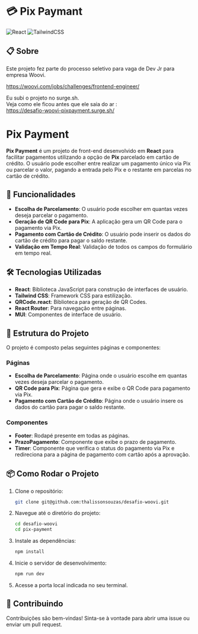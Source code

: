 # 💳 Pix Paymant

![React](https://img.shields.io/badge/React-v17.0.2-blue)
![TailwindCSS](https://img.shields.io/badge/TailwindCSS-v2.2.19-06B6D4)

## 📋 Sobre
Este projeto fez parte do processo seletivo para vaga de Dev Jr para empresa Woovi.

https://woovi.com/jobs/challenges/frontend-engineer/

Eu subi o projeto no surge.sh.  
Veja como ele ficou antes que ele saia do ar :  
https://desafio-woovi-pixpayment.surge.sh/

# Pix Payment

**Pix Payment** é um projeto de front-end desenvolvido em **React** para facilitar pagamentos utilizando a opção de **Pix** parcelado em cartão de crédito. O usuário pode escolher entre realizar um pagamento único via Pix ou parcelar o valor, pagando a entrada pelo Pix e o restante em parcelas no cartão de crédito.

## 🚀 Funcionalidades

- **Escolha de Parcelamento**: O usuário pode escolher em quantas vezes deseja parcelar o pagamento.
- **Geração de QR Code para Pix**: A aplicação gera um QR Code para o pagamento via Pix.
- **Pagamento com Cartão de Crédito**: O usuário pode inserir os dados do cartão de crédito para pagar o saldo restante.
- **Validação em Tempo Real**: Validação de todos os campos do formulário em tempo real.

## 🛠️ Tecnologias Utilizadas

- **React**: Biblioteca JavaScript para construção de interfaces de usuário.
- **Tailwind CSS**: Framework CSS para estilização.
- **QRCode.react**: Biblioteca para geração de QR Codes.
- **React Router**: Para navegação entre páginas.
- **MUI**: Componentes de interface de usuário.

## 📄 Estrutura do Projeto

O projeto é composto pelas seguintes páginas e componentes:

### Páginas

- **Escolha de Parcelamento**: Página onde o usuário escolhe em quantas vezes deseja parcelar o pagamento.
- **QR Code para Pix**: Página que gera e exibe o QR Code para pagamento via Pix.
- **Pagamento com Cartão de Crédito**: Página onde o usuário insere os dados do cartão para pagar o saldo restante.

### Componentes

- **Footer**: Rodapé presente em todas as páginas.
- **PrazoPagamento**: Componente que exibe o prazo de pagamento.
- **Timer**: Componente que verifica o status do pagamento via Pix e redireciona para a página de pagamento com cartão após a aprovação.

## 📦 Como Rodar o Projeto

1. Clone o repositório:

    ```sh
    git clone git@github.com:thalissonsouzas/desafio-woovi.git
    ```

2. Navegue até o diretório do projeto:

    ```sh
    cd desafio-woovi
    cd pix-payment
    ```

3. Instale as dependências:

    ```sh
    npm install
    ```

4. Inicie o servidor de desenvolvimento:

    ```sh
    npm run dev
    ```
5. Acesse a porta local indicada no seu terminal.


## 🤝 Contribuindo

Contribuições são bem-vindas! Sinta-se à vontade para abrir uma issue ou enviar um pull request.



